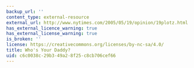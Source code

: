 ```yaml
---
backup_url: ''
content_type: external-resource
external_url: http://www.nytimes.com/2005/05/19/opinion/19plotz.html
has_external_licence_warning: true
has_external_license_warning: true
is_broken: ''
license: https://creativecommons.org/licenses/by-nc-sa/4.0/
title: Who's Your Daddy?
uid: c6c0038c-29b3-49a2-8f25-c8cb706cef66
---
```


